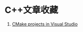 # C++文章收藏
1. [CMake projects in Visual Studio](https://docs.microsoft.com/en-us/cpp/build/cmake-projects-in-visual-studio?view=msvc-160&viewFallbackFrom=vs-2019)